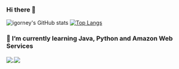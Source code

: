 ### Hi there 👋
![igorney's GitHub stats](https://github-readme-stats.vercel.app/api?username=igorney&show_icons=true&theme=tokyonight)
[![Top Langs](https://github-readme-stats.vercel.app/api/top-langs/?username=igorney&layout=compact)](https://github.com/igorney/github-readme-stats)

<!--
**igorney/igorney** is a ✨ _special_ ✨ repository because its `README.md` (this file) appears on your GitHub profile.

Here are some ideas to get you started:

- 🔭 I’m currently working on ...
- 👯 I’m looking to collaborate on ...
- 🤔 I’m looking for help with ...
- 💬 Ask me about ...
- 📫 How to reach me: ...
- 😄 Pronouns: ...
- ⚡ Fun fact: ...
-->
### 🌱 I’m currently learning Java, Python and Amazon Web Services
<a href="https://github.com/igorney/github-readme-stats">
  <img align="center" src="https://github-readme-stats.vercel.app/api/top-langs/?username=igorney&layout=compact" />
</a>
<a href="https://github.com/igorney/github-readme-stats">
  <img align="center" src="https://github-readme-stats.vercel.app/api?username=igorney&show_icons=true&theme=tokyonight" />
</a>

